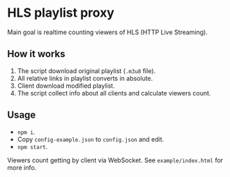 HLS playlist proxy
==================

Main goal is realtime counting viewers of HLS (HTTP Live Streaming).

How it works
------------

1. The script download original playlist (`.m3u8` file).
2. All relative links in playlist converts in absolute.
3. Client download modified playlist.
4. The script collect info about all clients and calculate viewers count.

Usage
-----

- `npm i`.
- Copy `config-example.json` to `config.json` and edit.
- `npm start`.

Viewers count getting by client via WebSocket. See `example/index.html` for more info.
